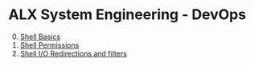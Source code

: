 # ALX System Engineering - DevOps

0. [Shell Basics](./0x00-shell_basics/README.md)
1. [Shell Permissions](./0x01-shell_permissions/README.md)
2. [Shell I/O Redirections and filters](./0x02-shell_redirections/README.md)
